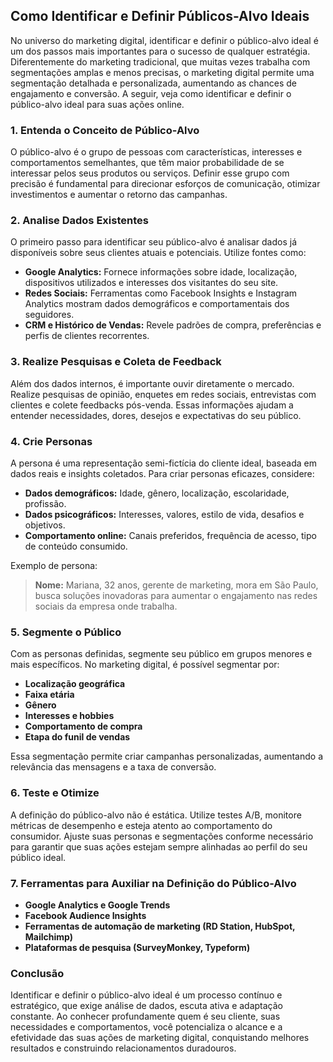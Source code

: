 
## Como Identificar e Definir Públicos-Alvo Ideais

No universo do marketing digital, identificar e definir o público-alvo ideal é um dos passos mais importantes para o sucesso de qualquer estratégia. Diferentemente do marketing tradicional, que muitas vezes trabalha com segmentações amplas e menos precisas, o marketing digital permite uma segmentação detalhada e personalizada, aumentando as chances de engajamento e conversão. A seguir, veja como identificar e definir o público-alvo ideal para suas ações online.

### 1. Entenda o Conceito de Público-Alvo

O público-alvo é o grupo de pessoas com características, interesses e comportamentos semelhantes, que têm maior probabilidade de se interessar pelos seus produtos ou serviços. Definir esse grupo com precisão é fundamental para direcionar esforços de comunicação, otimizar investimentos e aumentar o retorno das campanhas.

### 2. Analise Dados Existentes

O primeiro passo para identificar seu público-alvo é analisar dados já disponíveis sobre seus clientes atuais e potenciais. Utilize fontes como:

- **Google Analytics:** Fornece informações sobre idade, localização, dispositivos utilizados e interesses dos visitantes do seu site.
- **Redes Sociais:** Ferramentas como Facebook Insights e Instagram Analytics mostram dados demográficos e comportamentais dos seguidores.
- **CRM e Histórico de Vendas:** Revele padrões de compra, preferências e perfis de clientes recorrentes.

### 3. Realize Pesquisas e Coleta de Feedback

Além dos dados internos, é importante ouvir diretamente o mercado. Realize pesquisas de opinião, enquetes em redes sociais, entrevistas com clientes e colete feedbacks pós-venda. Essas informações ajudam a entender necessidades, dores, desejos e expectativas do seu público.

### 4. Crie Personas

A persona é uma representação semi-fictícia do cliente ideal, baseada em dados reais e insights coletados. Para criar personas eficazes, considere:

- **Dados demográficos:** Idade, gênero, localização, escolaridade, profissão.
- **Dados psicográficos:** Interesses, valores, estilo de vida, desafios e objetivos.
- **Comportamento online:** Canais preferidos, frequência de acesso, tipo de conteúdo consumido.

Exemplo de persona:
> **Nome:** Mariana, 32 anos, gerente de marketing, mora em São Paulo, busca soluções inovadoras para aumentar o engajamento nas redes sociais da empresa onde trabalha.

### 5. Segmente o Público

Com as personas definidas, segmente seu público em grupos menores e mais específicos. No marketing digital, é possível segmentar por:

- **Localização geográfica**
- **Faixa etária**
- **Gênero**
- **Interesses e hobbies**
- **Comportamento de compra**
- **Etapa do funil de vendas**

Essa segmentação permite criar campanhas personalizadas, aumentando a relevância das mensagens e a taxa de conversão.

### 6. Teste e Otimize

A definição do público-alvo não é estática. Utilize testes A/B, monitore métricas de desempenho e esteja atento ao comportamento do consumidor. Ajuste suas personas e segmentações conforme necessário para garantir que suas ações estejam sempre alinhadas ao perfil do seu público ideal.

### 7. Ferramentas para Auxiliar na Definição do Público-Alvo

- **Google Analytics e Google Trends**
- **Facebook Audience Insights**
- **Ferramentas de automação de marketing (RD Station, HubSpot, Mailchimp)**
- **Plataformas de pesquisa (SurveyMonkey, Typeform)**

### Conclusão

Identificar e definir o público-alvo ideal é um processo contínuo e estratégico, que exige análise de dados, escuta ativa e adaptação constante. Ao conhecer profundamente quem é seu cliente, suas necessidades e comportamentos, você potencializa o alcance e a efetividade das suas ações de marketing digital, conquistando melhores resultados e construindo relacionamentos duradouros.
```
